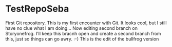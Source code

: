 # TestRepoSeba
First Git repository.
This is my first encounter with Git.
It looks cool, but I still have no clue what I am doing...
Now editing second branch on Storyonefrog.
I'll keep this bracnh open and create a second branch from this, just so things can go awry.
:-)
This is the edit of the bullfrog version
